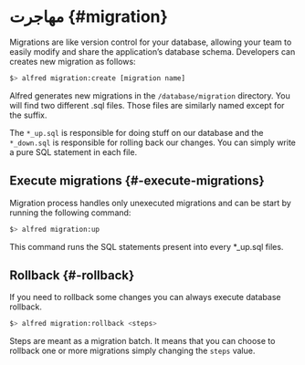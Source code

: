 # مهاجرت {#migration}

Migrations are like version control for your database, allowing your team to easily modify and share the application’s database schema.
Developers can creates new migration as follows:

```bash
$> alfred migration:create [migration name]
```

Alfred generates new migrations in the `/database/migration` directory.
You will find two different .sql files. Those files are similarly named except for the suffix.

The `*_up.sql` is responsible for doing stuff on our database and the `*_down.sql` is responsible for rolling back our changes. You can simply write a pure SQL statement in each file.

## Execute migrations {#-execute-migrations}

Migration process handles only unexecuted migrations and can be start by running the following command:

```bash
$> alfred migration:up
```

This command runs the SQL statements present into every *_up.sql files.

## Rollback {#-rollback}

If you need to rollback some changes you can always execute database rollback. 

```bash
$> alfred migration:rollback <steps>
```

Steps are meant as a migration batch. It means that you can choose to rollback one or more migrations simply changing the `steps` value.
